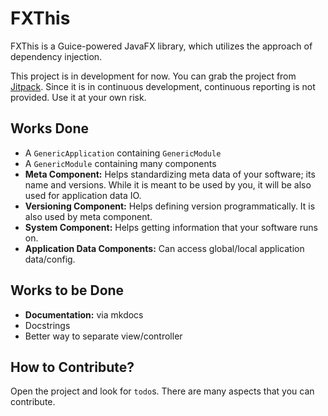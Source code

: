 # FXThis

FXThis is a Guice-powered JavaFX library, which utilizes the approach of
dependency injection.

This project is in development for now. You can grab the project from
[Jitpack](https://jitpack.io/#erayerdin/fxthis). Since it is in continuous
development, continuous reporting is not provided. Use it at your own risk.

## Works Done

 - A `GenericApplication` containing `GenericModule`
 - A `GenericModule` containing many components
 - **Meta Component:** Helps standardizing meta data
 of your software; its name and versions. While it
 is meant to be used by you, it will be also used
 for application data IO.
 - **Versioning Component:** Helps defining version
 programmatically. It is also used by meta component.
 - **System Component:** Helps getting information
 that your software runs on.
 - **Application Data Components:** Can access global/local application
 data/config.

## Works to be Done

 - **Documentation:** via mkdocs
 - Docstrings
 - Better way to separate view/controller
 
## How to Contribute?

Open the project and look for `todo`s. There are many aspects that you can
contribute.